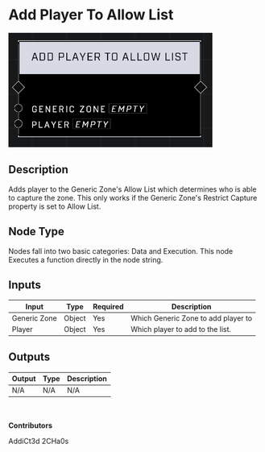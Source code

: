 # Add Player To Allow List
![alt text](../../../.gitbook/assets/add-player-to-allow-list.png)
## Description
Adds player to the Generic Zone's Allow List which determines who is able to capture the zone. This only works if the Generic Zone's Restrict Capture property is set to Allow List.

## Node Type
Nodes fall into two basic categories: Data and Execution. This node Executes a function directly in the node string.

## Inputs
| Input | Type | Required | Description |
|------------------|------------------|----------|--------------------------------------------------------------|
| Generic Zone | Object | Yes | Which Generic Zone to add player to |
| Player | Object | Yes | Which player to add to the list. |

## Outputs
| Output | Type | Description |
|------------------|------------------|--------------------------------------------------------------|
| N/A | N/A | N/A |


\
\
**Contributors**

AddiCt3d 2CHa0s